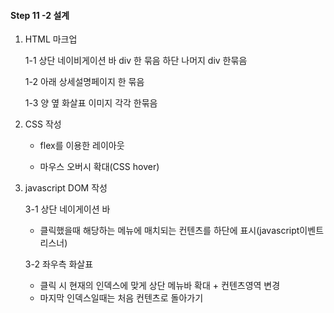 #### Step 11 -2 설계

1. HTML 마크업

   1-1 상단 네이비게이션 바 div 한 묶음 하단 나머지 div 한묶음

   1-2 아래 상세설명페이지 한 묶음

   1-3 양 옆 화살표 이미지 각각 한묶음

2. CSS 작성

   - flex를 이용한 레이아웃

   - 마우스 오버시 확대(CSS hover)

3. javascript DOM 작성

   3-1 상단 네이게이션 바

   - 클릭했을때 해당하는 메뉴에 매치되는 컨텐츠를 하단에 표시(javascript이벤트리스너)

   3-2 좌우측 화살표

   - 클릭 시 현재의 인덱스에 맞게 상단 메뉴바 확대 + 컨텐츠영역 변경
   - 마지막 인덱스일때는 처음 컨텐츠로 돌아가기
